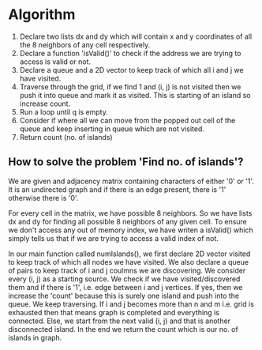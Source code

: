 # Algorithm

1. Declare two lists dx and dy which will contain x and y coordinates of all the 8 neighbors of any cell respectively.
2. Declare a function 'isValid()' to check if the address we are trying to access is valid or not.
3. Declare a queue and a 2D vector to keep track of which all i and j we have visited.
4. Traverse through the grid, if we find 1 and (i, j) is not visited then we push it into queue and mark it as visited. This is starting of an island so increase count.
5. Run a loop until q is empty.
6. Consider if where all we can move from the popped out cell of the queue and keep inserting in queue which are not visited.
7. Return count (no. of islands)

## How to solve the problem 'Find no. of islands'?

We are given and adjacency matrix containing characters of either '0' or '1'.
It is an undirected graph and if there is an edge present, there is '1' otherwise there is '0'.

For every cell in the matrix, we have possible 8 neighbors. So we have lists dx and dy for finding all possible 8 neighbors of any given cell. To ensure we don't access any out of memory index, we have writen a isValid() which simply tells us that if we are trying to access a valid index of not. 

In our main function called numIslands(), we first declare 2D vector visited to keep track of which all nodes we have visited. We also declare a queue of pairs to keep track of i and j coulmns we are discovering. 
We consider every (i, j) as a starting source. We check if we have visited/discovered them and if there is '1', i.e. edge between i and j vertices.
If yes, then we increase the 'count' because this is surely one island and push into the queue. We keep traversing. If i and j becomes more than n and m i.e. grid is exhausted then that means graph is completed and everything is connected. Else, we start from the next valid (i, j) and that is another disconnected island. 
In the end we return the count which is our no. of islands in graph.

